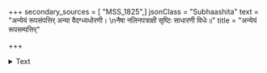+++
secondary_sources = [ "MSS_1825",]
jsonClass = "Subhaashita"
text = "अन्येयं रूपसंपत्तिर् अन्या वैदग्ध्यधोरणी।  \nनैषा नलिनपत्राक्षी सृष्टिः साधारणी विधेः॥"
title = "अन्येयं रूपसम्पत्तिर्"

+++

<details><summary>Text</summary>

अन्येयं रूपसंपत्तिर् अन्या वैदग्ध्यधोरणी।  
नैषा नलिनपत्राक्षी सृष्टिः साधारणी विधेः॥
</details>
